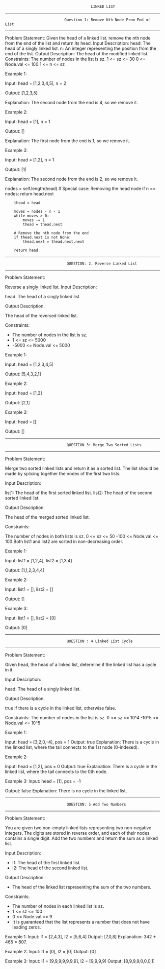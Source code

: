                                            LINKED LIST
                                
--------------------------------------------------------------------
                               Question 1: Remove Nth Node From End of List
--------------------------------------------------------------------

Problem Statement:
Given the head of a linked list, remove the nth node from the end of the list and return its head.
Input Description:
head: The head of a singly linked list.
n: An integer representing the position from the end of the list.
Output Description:
The head of the modified linked list.
Constraints:
The number of nodes in the list is sz.
1 <= sz <= 30
0 <= Node.val <= 100
1 <= n <= sz

Example 1:

Input: head = [1,2,3,4,5], n = 2

Output: [1,2,3,5]

Explanation: The second node from the end is 4, so we remove it.

Example 2:

Input: head = [1], n = 1

Output: []

Explanation: The first node from the end is 1, so we remove it.

Example 3:

Input: head = [1,2], n = 1

Output: [1]

Explanation: The second node from the end is 2, so we remove it.

 nodes = self.length(head)
        # Special case: Removing the head node
        if n == nodes:
            return head.next
        
        thead = head

        moves = nodes - n - 1
        while moves > 0:
            moves -= 1
            thead = thead.next
        
        # Remove the nth node from the end
        if thead.next is not None:
            thead.next = thead.next.next
        
        return head

--------------------------------------------------------------------
                                QUESTION: 2. Reverse Linked List
--------------------------------------------------------------------

Problem Statement:

Reverse a singly linked list.
Input Description:

head: The head of a singly linked list.

Output Description:

The head of the reversed linked list.

Constraints:
- The number of nodes in the list is sz.
- 1 <= sz <= 5000
- -5000 <= Node.val <= 5000

Example 1:

Input: head = [1,2,3,4,5]

Output: [5,4,3,2,1]

Example 2:

Input: head = [1,2]

Output: [2,1]

Example 3:

Input: head = []

Output: []

--------------------------------------------------------------------
                                QUESTION 3: Merge Two Sorted Lists
--------------------------------------------------------------------

Problem Statement:

Merge two sorted linked lists and return it as a sorted list. The list should be made by splicing together the nodes of the first two lists.

Input Description:

list1: The head of the first sorted linked list.
list2: The head of the second sorted linked list.

Output Description:

The head of the merged sorted linked list.

Constraints:

The number of nodes in both lists is sz.
0 <= sz <= 50
-100 <= Node.val <= 100
Both list1 and list2 are sorted in non-decreasing order.

Example 1:

Input: list1 = [1,2,4], list2 = [1,3,4]

Output: [1,1,2,3,4,4]

Example 2:

Input: list1 = [], list2 = []

Output: []

Example 3:

Input: list1 = [], list2 = [0]

Output: [0]

--------------------------------------------------------------------
                                QUESTION : 4 Linked List Cycle
--------------------------------------------------------------------

Problem Statement:

Given head, the head of a linked list, determine if the linked list has a cycle in it.

Input Description:

head: The head of a singly linked list.

Output Description:

true if there is a cycle in the linked list, otherwise false.

Constraints:
The number of nodes in the list is sz.
0 <= sz <= 10^4
-10^5 <= Node.val <= 10^5

Example 1:

Input: head = [3,2,0,-4], pos = 1
Output: true
Explanation: There is a cycle in the linked list, where the tail connects to the 1st node
(0-indexed).

Example 2:

Input: head = [1,2], pos = 0
Output: true
Explanation: There is a cycle in the linked list, where the tail connects to the 0th node.

Example 3:
Input: head = [1], pos = -1

Output: false
Explanation: There is no cycle in the linked list.

--------------------------------------------------------------------
                                QUESTION: 5 Add Two Numbers
--------------------------------------------------------------------

Problem Statement:

You are given two non-empty linked lists representing two non-negative integers. The digits are
stored in reverse order, and each of their nodes contains a single digit. Add the two numbers
and return the sum as a linked list.

Input Description:

- l1: The head of the first linked list.
- l2: The head of the second linked list.

Output Description:

- The head of the linked list representing the sum of the two numbers.

Constraints:

- The number of nodes in each linked list is sz.
- 1 <= sz <= 100
- 0 <= Node.val <= 9
- It is guaranteed that the list represents a number that does not have leading zeros.

Example 1:
Input: l1 = [2,4,3], l2 = [5,6,4]
Output: [7,0,8]
Explanation: 342 + 465 = 807.

Example 2:
Input: l1 = [0], l2 = [0]
Output: [0]

Example 3:
Input: l1 = [9,9,9,9,9,9,9], l2 = [9,9,9,9]
Output: [8,9,9,9,0,0,0,1]
                                
                                 